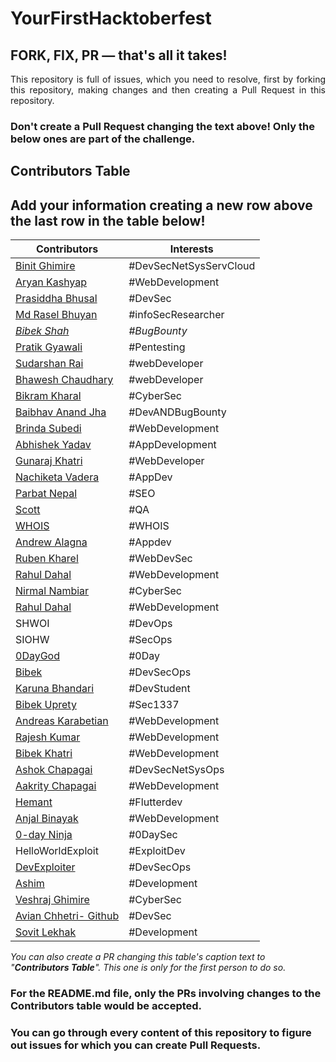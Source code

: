 # YourFirstHacktoberfest

## FORK, FIX, PR — that's all it takes!

<p align="justify">This repository is full of issues, which you need to resolve, first by forking this repository, making changes and then creating a Pull Request in this repository. </p>

### Don't create a Pull Request changing the text above! Only the below ones are part of the challenge.

## Contributors Table

## Add your information creating a new row above the last row in the table below!

| Contributors                                           | Interests              |
| ------------------------------------------------------ | ---------------------- |
| [Binit Ghimire](https://github.com/TheBinitGhimire)    | #DevSecNetSysServCloud |
| [Aryan Kashyap](https://github.com/iaryankashyap)      | #WebDevelopment        |
| [Prasiddha Bhusal](https://github.com/amwsis)          | #DevSec                |
| [Md Rasel Bhuyan](https://github.com/Ph4nToM-R4Y)      | #infoSecResearcher     |
| [_Bibek Shah_](https://github.com/b1bek)               | _#BugBounty_           |
| [Pratik Gyawali](https://github.com/ThePratikGyawali)  | #Pentesting            |
| [Sudarshan Rai](https://github.com/mrsudarshanrai)     | #webDeveloper          |
| [Bhawesh Chaudhary](https://github.com/callmebhawesh)  | #webDeveloper          |
| [Bikram Kharal](https://github.com/bikramkharal)       | #CyberSec              |
| [Baibhav Anand Jha](https://github.com/baibhavanand)   | #DevANDBugBounty       |
| [Brinda Subedi](https://github.com/brindasubedi)       | #WebDevelopment        |
| [Abhishek Yadav](https://github.com/abhi14nexu)        | #AppDevelopment        |
| [Gunaraj Khatri](https://github.com/GunarajKhatri)     | #WebDeveloper          |
| [Nachiketa Vadera](https://github.com/NachiketaVadera) | #AppDev                |
| [Parbat Nepal](https://github.com/parbatnepal)         | #SEO                   |
| [Scott](https://github.com/scott-au/)                  | #QA                    |
| [WHOIS](https://github.com/WHOISbinit/)                | #WHOIS                 |
| [Andrew Alagna](https://github.com/aalagna04)          | #Appdev                |
| [Ruben Kharel](https://github.com/rubenkharel)         | #WebDevSec             |
| [Rahul Dahal](https://github.com/rahuldahal)           | #WebDevelopment        |
| [Nirmal Nambiar](https://github.com/nim-nambi)         | #CyberSec              |
| [Rahul Dahal](https://github.com/rahuldahal)           | #WebDevelopment        |
| SHWOI                                                  | #DevOps                |
| SIOHW                                                  | #SecOps                |
| [0DayGod](https://github.com/0DayGod)                  | #0Day                  |
| [Bibek](https://github.com/Bibeknx)                    | #DevSecOps             |
| [Karuna Bhandari](https://github.com/karunabhandari)   | #DevStudent            |
| [Bibek Uprety](https://github.com/8183K)               | #Sec1337               |
| [Andreas Karabetian](https://github.com/adreaskar)     | #WebDevelopment        |
| [Rajesh Kumar](https://github.com/Raj77230)            | #WebDevelopment        |
| [Bibek Khatri](https://github.com/bibekme)             | #WebDevelopment        |
| [Ashok Chapagai](https://ashokcpg.com.np/git)          | #DevSecNetSysOps       |
| [Aakrity Chapagai](https://github.com/Aakrity17)       | #WebDevelopment        |
| [Hemant](https://github.com/hemant72)                  | #Flutterdev            |
| [Anjal Binayak](https://github.com/anjalbinayak)       | #WebDevelopment        |
| [0-day Ninja](https://github.com/0dayninja)            | #0DaySec               |
| HelloWorldExploit                                      | #ExploitDev            |
| [DevExploiter](https://github.com/DevExploiter)        | #DevSecOps             |
| [Ashim](https://github.com/ashim058)                   | #Development           |
| [Veshraj Ghimire](https://github.com/V35HR4J)          | #CyberSec              |
| [Avian Chhetri- Github](https://github.com/AvianQwe)   | #DevSec                |
| [Sovit Lekhak](https://github.com/sovitpy)             | #Development                |

_You can also create a PR changing this table's caption text to "**Contributors Table**". This one is only for the first person to do so._

### For the README.md file, only the PRs involving changes to the Contributors table would be accepted.

### You can go through every content of this repository to figure out issues for which you can create Pull Requests.
